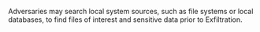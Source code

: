 Adversaries may search local system sources, such as file systems or local databases, to find files of interest and sensitive data prior to Exfiltration.